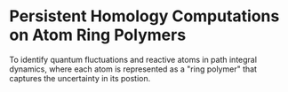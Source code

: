# Persistent Homology Computations on Atom Ring Polymers

To identify quantum fluctuations and reactive atoms in path integral dynamics, where each atom is represented as a "ring polymer" that captures the uncertainty in its postion.
